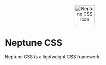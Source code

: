 <p align="center">
  <img src="https://user-images.githubusercontent.com/122671813/235330170-9f9ff0f4-f852-4c9a-8593-d54be1dc7962.png" height="64" width="64" alt="Neptune CSS Icon">
  
  <h1>Neptune CSS</h1>
  Neptune CSS is a lightweight CSS framework.
</p>
